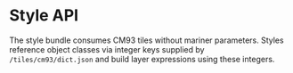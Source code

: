 # Style API

The style bundle consumes CM93 tiles without mariner parameters. Styles reference object classes via integer keys supplied by `/tiles/cm93/dict.json` and build layer expressions using these integers.
